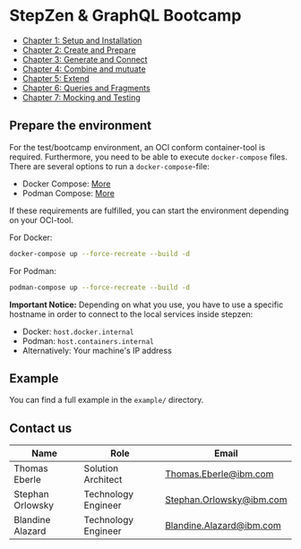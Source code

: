 # StepZen & GraphQL Bootcamp

- [Chapter 1: Setup and Installation](ch-01/README.md)
- [Chapter 2: Create and Prepare](ch-02/README.md)
- [Chapter 3: Generate and Connect](ch-03/README.md)
- [Chapter 4: Combine and mutuate](ch-04/README.md)
- [Chapter 5: Extend](ch-05/README.md)
- [Chapter 6: Queries and Fragments](ch-06/README.md)
- [Chapter 7: Mocking and Testing](ch-07/README.md)



## Prepare the environment

For the test/bootcamp environment, an OCI conform container-tool is required. 
Furthermore, you need to be able to execute `docker-compose` files.
There are several options to run a `docker-compose`-file:

- Docker Compose: [More](https://docs.docker.com/compose/)
- Podman Compose: [More](https://github.com/containers/podman-compose)

If these requirements are fulfilled, you can start the environment 
depending on your OCI-tool.

For Docker:

```bash
docker-compose up --force-recreate --build -d 
```

For Podman: 

```bash
podman-compose up --force-recreate --build -d 
```

**Important Notice:**
Depending on what you use, you have to use a specific hostname in order 
to connect to the local services inside stepzen:
- Docker: `host.docker.internal`
- Podman: `host.containers.internal`
- Alternatively: Your machine's IP address 

## Example

You can find a full example in the `example/` directory.

## Contact us

| Name| Role | Email |
| ---- |----| ----  |
| Thomas Eberle| Solution Architect | Thomas.Eberle@ibm.com |
| Stephan Orlowsky| Technology Engineer | Stephan.Orlowsky@ibm.com |
| Blandine Alazard| Technology Engineer | Blandine.Alazard@ibm.com | 
